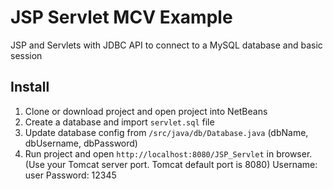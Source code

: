 # JSP Servlet MCV Example
JSP and Servlets with JDBC API to connect to a MySQL database and basic session
## Install
1. Clone or download project and open project into NetBeans
2. Create a database and import `servlet.sql` file
3. Update database config from `/src/java/db/Database.java` (dbName, dbUsername, dbPassword)
4. Run project and open `http://localhost:8080/JSP_Servlet` in browser. (Use your Tomcat server port. Tomcat default port is 8080)
Username: user
Password: 12345
